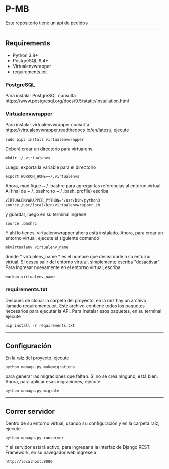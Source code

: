 # P-MB

Este repositorio tiene un api de pedidos

----

## Requirements

* Python 3.8+
* PostgreSQL 9.4+
* Virtualenvwrapper
* requirements.txt

### PostgreSQL
Para instalar PostgreSQL consulta https://www.postgresql.org/docs/9.5/static/installation.html

### Virtualenvwrapper

Para instalar virtualenvwrapper consulta https://virtualenvwrapper.readthedocs.io/en/latest/, ejecute

```shell
sudo pip3 install virtualenvwrapper
```

Deberá crear un directorio para virtualenv.
```shell
mkdir ~/.virtualenvs
```
Luego, exporta la variable para el directorio
```shell
export WORKON_HOME=~/.virtualenvs
```
Ahora, modifique ~ / .bashrc para agregar las referencias al entorno virtual. Al final de ~ / .bashrc (o ~ / .bash_profile) escriba
```shell
VIRTUALENVWRAPPER_PYTHON='/usr/bin/python3'
source /usr/local/bin/virtualenvwrapper.sh
```
y guardar, luego en su terminal ingrese

```shell
source .bashrc
```
Y ahí lo tienes, virtualenvwrapper ahora está instalado. Ahora, para crear un entorno virtual, ejecute el siguiente comando
```shell
mkvirtualenv virtualenv_name
```
donde * virtualenv_name * es el nombre que desea darle a su entorno virtual. Si desea salir del entorno virtual, simplemente escriba "desactivar". Para ingresar nuevamente en el entorno virtual, escriba
```shell
workon virtualenv_name
```

### requirements.txt
Después de clonar la carpeta del proyecto, en la raíz hay un archivo llamado requirements.txt. Este archivo contiene todos los paquetes necesarios para ejecutar la API. Para instalar esos paquetes, en su terminal ejecute
```shell
pip install -r requirements.txt
```

----

## Configuración

En la raíz del proyecto, ejecute
```shell
python manage.py makemigrations
```
para generar las migraciones que faltan. Si no se crea ninguno, está bien. Ahora, para aplicar esas migraciones, ejecute
```shell
python manage.py migrate
```


----

## Correr servidor

Dentro de su entorno virtual, usando su configuración y en la carpeta raíz, ejecute
```shell
python manage.py runserver
```
Y el servidor estará activo, para ingresar a la interfaz de Django REST Framework, en su navegador web ingrese a
```
http://localhost:8000
```